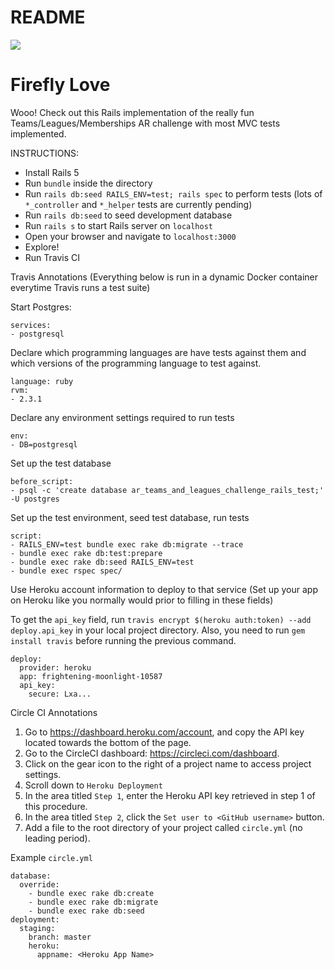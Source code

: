 # README
<img src="https://api.travis-ci.org/pongo-pygmaeus/ar-teams-and-leagues-challenge-rails.svg?branch=master"></img>

<h1> Firefly Love </h1>

Wooo! Check out this Rails implementation of the really fun Teams/Leagues/Memberships AR challenge with most MVC tests implemented.

INSTRUCTIONS:

* Install Rails 5
* Run `bundle` inside the directory
* Run `rails db:seed RAILS_ENV=test; rails spec` to perform tests (lots of `*_controller` and `*_helper` tests are currently pending)
* Run `rails db:seed` to seed development database
* Run `rails s` to start Rails server on `localhost`
* Open your browser and navigate to `localhost:3000`
* Explore!
* Run Travis CI

Travis Annotations (Everything below is run in a dynamic Docker 
container everytime Travis runs a test suite)

Start Postgres:
```
services:
- postgresql
```
Declare which programming languages are have tests against them
and which versions of the programming language to test against.
```
language: ruby
rvm:
- 2.3.1
```

Declare any environment settings required to run tests
```
env:
- DB=postgresql
```

Set up the test database
```
before_script:
- psql -c 'create database ar_teams_and_leagues_challenge_rails_test;' -U postgres
```

Set up the test environment, seed test database, run tests
```
script:
- RAILS_ENV=test bundle exec rake db:migrate --trace
- bundle exec rake db:test:prepare
- bundle exec rake db:seed RAILS_ENV=test
- bundle exec rspec spec/
```

Use Heroku account information to deploy to that service
(Set up your app on Heroku like you normally would prior
to filling in these fields)

To get the `api_key` field, run `travis encrypt $(heroku auth:token) --add deploy.api_key` in your local project directory. Also, you need to 
run `gem install travis` before running the previous command. 
```
deploy:
  provider: heroku
  app: frightening-moonlight-10587
  api_key:
    secure: Lxa...
```

Circle CI Annotations

1. Go to https://dashboard.heroku.com/account, and copy the API key located towards the bottom of the page.
2. Go to the CircleCI dashboard: https://circleci.com/dashboard.
3. Click on the gear icon to the right of a project name to access project settings.
4. Scroll down to `Heroku Deployment`
5. In the area titled `Step 1`, enter the Heroku API key retrieved in step 1 of this procedure.
6. In the area titled `Step 2`, click the `Set user to <GitHub username>` button.
7. Add a file to the root directory of your project called `circle.yml` (no leading period).

Example `circle.yml`

```
database:
  override:
    - bundle exec rake db:create 
    - bundle exec rake db:migrate
    - bundle exec rake db:seed 
deployment:
  staging:
    branch: master
    heroku:
      appname: <Heroku App Name>
```

